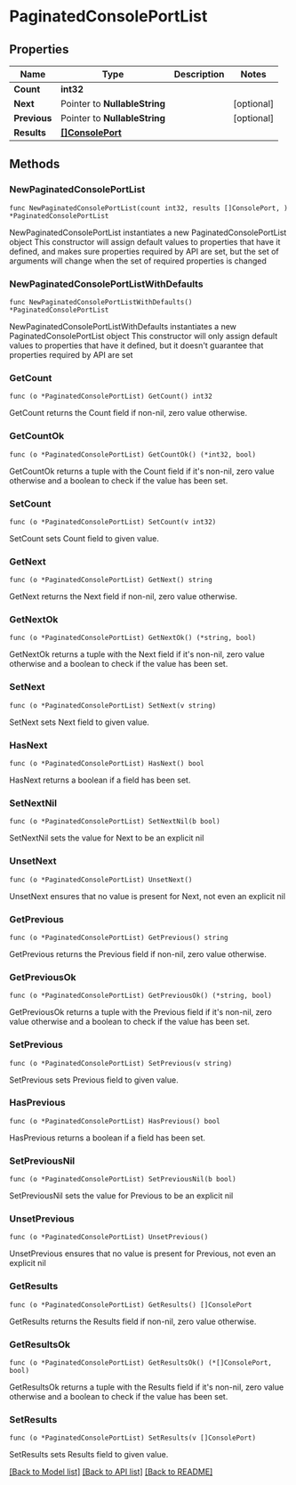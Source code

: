# PaginatedConsolePortList

## Properties

Name | Type | Description | Notes
------------ | ------------- | ------------- | -------------
**Count** | **int32** |  | 
**Next** | Pointer to **NullableString** |  | [optional] 
**Previous** | Pointer to **NullableString** |  | [optional] 
**Results** | [**[]ConsolePort**](ConsolePort.md) |  | 

## Methods

### NewPaginatedConsolePortList

`func NewPaginatedConsolePortList(count int32, results []ConsolePort, ) *PaginatedConsolePortList`

NewPaginatedConsolePortList instantiates a new PaginatedConsolePortList object
This constructor will assign default values to properties that have it defined,
and makes sure properties required by API are set, but the set of arguments
will change when the set of required properties is changed

### NewPaginatedConsolePortListWithDefaults

`func NewPaginatedConsolePortListWithDefaults() *PaginatedConsolePortList`

NewPaginatedConsolePortListWithDefaults instantiates a new PaginatedConsolePortList object
This constructor will only assign default values to properties that have it defined,
but it doesn't guarantee that properties required by API are set

### GetCount

`func (o *PaginatedConsolePortList) GetCount() int32`

GetCount returns the Count field if non-nil, zero value otherwise.

### GetCountOk

`func (o *PaginatedConsolePortList) GetCountOk() (*int32, bool)`

GetCountOk returns a tuple with the Count field if it's non-nil, zero value otherwise
and a boolean to check if the value has been set.

### SetCount

`func (o *PaginatedConsolePortList) SetCount(v int32)`

SetCount sets Count field to given value.


### GetNext

`func (o *PaginatedConsolePortList) GetNext() string`

GetNext returns the Next field if non-nil, zero value otherwise.

### GetNextOk

`func (o *PaginatedConsolePortList) GetNextOk() (*string, bool)`

GetNextOk returns a tuple with the Next field if it's non-nil, zero value otherwise
and a boolean to check if the value has been set.

### SetNext

`func (o *PaginatedConsolePortList) SetNext(v string)`

SetNext sets Next field to given value.

### HasNext

`func (o *PaginatedConsolePortList) HasNext() bool`

HasNext returns a boolean if a field has been set.

### SetNextNil

`func (o *PaginatedConsolePortList) SetNextNil(b bool)`

 SetNextNil sets the value for Next to be an explicit nil

### UnsetNext
`func (o *PaginatedConsolePortList) UnsetNext()`

UnsetNext ensures that no value is present for Next, not even an explicit nil
### GetPrevious

`func (o *PaginatedConsolePortList) GetPrevious() string`

GetPrevious returns the Previous field if non-nil, zero value otherwise.

### GetPreviousOk

`func (o *PaginatedConsolePortList) GetPreviousOk() (*string, bool)`

GetPreviousOk returns a tuple with the Previous field if it's non-nil, zero value otherwise
and a boolean to check if the value has been set.

### SetPrevious

`func (o *PaginatedConsolePortList) SetPrevious(v string)`

SetPrevious sets Previous field to given value.

### HasPrevious

`func (o *PaginatedConsolePortList) HasPrevious() bool`

HasPrevious returns a boolean if a field has been set.

### SetPreviousNil

`func (o *PaginatedConsolePortList) SetPreviousNil(b bool)`

 SetPreviousNil sets the value for Previous to be an explicit nil

### UnsetPrevious
`func (o *PaginatedConsolePortList) UnsetPrevious()`

UnsetPrevious ensures that no value is present for Previous, not even an explicit nil
### GetResults

`func (o *PaginatedConsolePortList) GetResults() []ConsolePort`

GetResults returns the Results field if non-nil, zero value otherwise.

### GetResultsOk

`func (o *PaginatedConsolePortList) GetResultsOk() (*[]ConsolePort, bool)`

GetResultsOk returns a tuple with the Results field if it's non-nil, zero value otherwise
and a boolean to check if the value has been set.

### SetResults

`func (o *PaginatedConsolePortList) SetResults(v []ConsolePort)`

SetResults sets Results field to given value.



[[Back to Model list]](../README.md#documentation-for-models) [[Back to API list]](../README.md#documentation-for-api-endpoints) [[Back to README]](../README.md)


